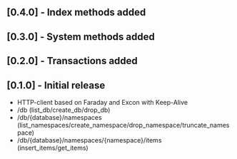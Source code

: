 ## [0.4.0] - Index methods added

## [0.3.0] - System methods added

## [0.2.0] - Transactions added

## [0.1.0] - Initial release
  - HTTP-client based on Faraday and Excon with Keep-Alive
  - /db (list_db/create_db/drop_db)
  - /db/{database}/namespaces (list_namespaces/create_namespace/drop_namespace/truncate_namespace)
  - /db/{database}/namespaces/{namespace}/items (insert_items/get_items)

